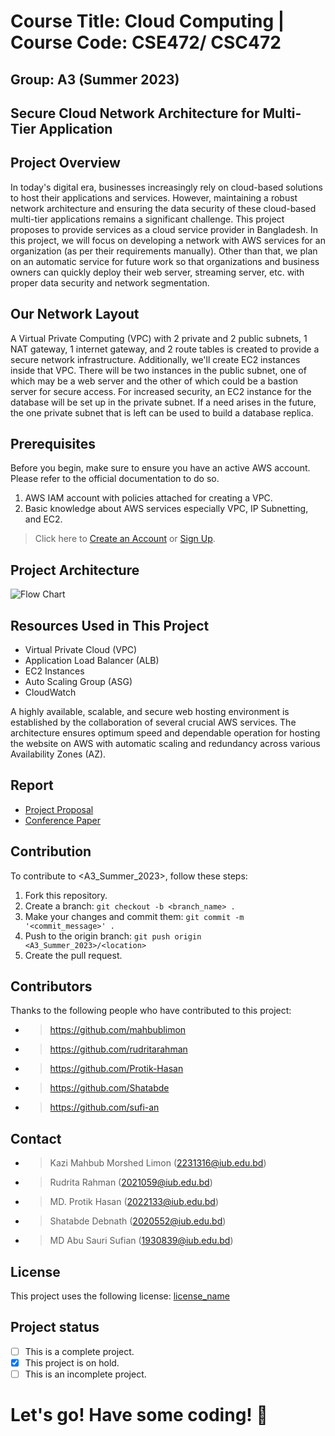 # Course Title: Cloud Computing | Course Code: CSE472/ CSC472 
## Group: A3 (Summer 2023)
## Secure Cloud Network Architecture for Multi-Tier Application <br/>

## Project Overview
In today's digital era, businesses increasingly rely on cloud-based solutions to host their applications and services. However, maintaining a robust network architecture and ensuring the data security of these cloud-based multi-tier applications remains a significant challenge. This project proposes to provide services as a cloud service provider in Bangladesh. In this project, we will focus on developing a network with AWS services for an organization (as per their requirements manually). Other than that, we plan on an automatic service for future work so that organizations and business owners can quickly deploy their web server, streaming server, etc. with proper data security and network segmentation.

## Our Network Layout
A Virtual Private Computing (VPC) with 2 private and 2 public subnets, 1 NAT gateway, 1 internet gateway, and 2 route tables is created to provide a secure network infrastructure. Additionally, we'll create EC2 instances inside that VPC. There will be two instances in the public subnet, one of which may be a web server and the other of which could be a bastion server for secure access. For increased security, an EC2 instance for the database will be set up in the private subnet. If a need arises in the future, the one private subnet that is left can be used to build a database replica.

## Prerequisites
Before you begin, make sure to ensure you have an active AWS account. Please refer to the official documentation to do so.
1. AWS IAM account with policies attached for creating a VPC.
2. Basic knowledge about AWS services especially VPC, IP Subnetting, and EC2.
> Click here to [Create an Account](https://portal.aws.amazon.com/billing/signup?type=enterprise#/start/email) or [Sign Up](https://signin.aws.amazon.com/signin?redirect_uri=https%3A%2F%2Fconsole.aws.amazon.com%2Fconsole%2Fhome%3FhashArgs%3D%2523%26isauthcode%3Dtrue%26state%3DhashArgsFromTB_eu-north-1_78c76af3d4f69592&client_id=arn%3Aaws%3Asignin%3A%3A%3Aconsole%2Fcanvas&forceMobileApp=0&code_challenge=eWFuKPs7Ux0XdqRNBoePOxDRM9L7BsolEYO-M6NZ6PE&code_challenge_method=SHA-256).

## Project Architecture
![Flow Chart](https://github.com/mahbublimon/A3_Summer_2023/assets/66026612/9ff7f543-2d62-48d2-94e3-0931de3f464a)

## Resources Used in This Project
- Virtual Private Cloud (VPC)
- Application Load Balancer (ALB)
- EC2 Instances
- Auto Scaling Group (ASG)
- CloudWatch

A highly available, scalable, and secure web hosting environment is established by the collaboration of several crucial AWS services. The architecture ensures optimum speed and dependable operation for hosting the website on AWS with automatic scaling and redundancy across various Availability Zones (AZ).

## Report
- [Project Proposal](Project_Proposal.pdf)
- [Conference Paper]()

## Contribution
To contribute to <A3_Summer_2023>, follow these steps:
1. Fork this repository.
2. Create a branch: `git checkout -b <branch_name> .`
3. Make your changes and commit them: `git commit -m '<commit_message>' .`
4. Push to the origin branch: `git push origin <A3_Summer_2023>/<location>`
5. Create the pull request.

## Contributors
Thanks to the following people who have contributed to this project: 
* > https://github.com/mahbublimon
* > https://github.com/rudritarahman
* > https://github.com/Protik-Hasan
* > https://github.com/Shatabde
* > https://github.com/sufi-an

## Contact 
* > Kazi Mahbub Morshed Limon (2231316@iub.edu.bd)
* > Rudrita Rahman (2021059@iub.edu.bd)
* > MD. Protik Hasan (2022133@iub.edu.bd)
* > Shatabde Debnath (2020552@iub.edu.bd)
* > MD Abu Sauri Sufian (1930839@iub.edu.bd)

## License
This project uses the following license:
[license_name](license_URL)

## Project status
- [ ] This is a complete project.
- [x] This project is on hold.
- [ ] This is an incomplete project.

# Let's go! Have some coding! 🙂
